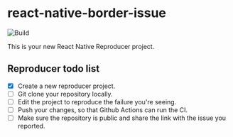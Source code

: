# react-native-border-issue

![Build](https://github.com/rafalmoneta/react-native-border-issue/workflows/Pre%20Merge%20Checks/badge.svg)

This is your new React Native Reproducer project.

## Reproducer todo list

- [x] Create a new reproducer project.
- [ ] Git clone your repository locally.
- [ ] Edit the project to reproduce the failure you're seeing.
- [ ] Push your changes, so that Github Actions can run the CI.
- [ ] Make sure the repository is public and share the link with the issue you reported.
